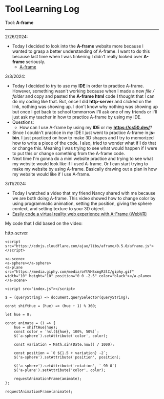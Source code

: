 # Tool Learning Log

Tool: **A-frame**

---

2/26/2024:
* Today I decided to look into the **A-frame** website more because I wanted to grasp a better understanding of A-frame. I want to do this because last time when I was tinkering I didn't really looked over **A-frame** seriously.
  * [A-frame](https://aframe.io/docs/1.5.0/introduction/)

3/3/2024:
* Today I decided to try to use my **IDE** in order to practice A-frame. However, something wasn't working because when I made a new _file / folder_ and copy and pasted the **A-frame html** code I thought that I can do my coding like that. But, once I did **http-server** and clicked on the link, nothing was showing up. I don't know why nothing was showing up but once I get back to school tommorrow I'll ask one of my friends or I'll just ask my teacher in how to practice A-frame by using my IDE.
* Questions:
  * How can I use A-frame by using my **IDE** or my **https://cs50.dev/**?
* Since I couldn't practice in my IDE I just went to practice A-frame in **js-bin**. I just practiced on how to make 3D shapes and I try to memorized how to write a piece of the code. I also, tried to wonder what if I do that or change this. Meaning I was trying to see what would happen if I were to put this or change something from the A-frame code.
* Next time I'm gonna do a mini website practice and trying to see what my website would look like if I used A-frame. Or I can start trying to make my website by using A-frame. Basically drawing out a plan in how my website would like if I use A-frame. 

3/11/2024:
* Today I watched a video that my friend Nancy shared with me because we are both doing A-frame. This video showed how to change color by using programmatic animation, setting the position, giving the sphere context, and setting texture to your 3D object. 
* [Easily code a virtual reality web experience with A-Frame (WebVR)](https://www.youtube.com/watch?v=jhEfT9YjLcU&t=576s)

My code that I did based on the video:

[http-server](https://shiny-spoon-pjrvrvrrww6gfxpv-8080.app.github.dev/index.html)
```
<script
src="https://cdnjs.cloudflare.com/ajax/libs/aframe/0.5.0/aframe.js">
</script>

<a-scene>
<a-sphere></a-sphere>
<a-plane
src="https://media.giphy.com/media/oYtVHSxngR3lC/giphy.gif"
width="10" height="10" position="0 0 -2.5" color="black"></a-plane>
</a-scene>

<script src="index.js"></script>

$ = (queryString) => document.querySelector(queryString);

const shiftHue = (hue) => (hue + 1) % 360;

let hue = 0;

const animate = () => {
    hue = shiftHue(hue);
    const color = `hsl(${hue}, 100%, 50%)`;
    $(`a-sphere`).setAttribute('color', color);

    const variation = Math.sin(Date.now() / 1000);

    const position = `0 ${1.5 + variation} -2`;
    $('a-sphere').setAttribute('position', position);

    $('a-sphere').setAttribute('rotation', `-90 0`)
    $('a-plane').setAttribute('color', color);

    requestAnimationFrame(animate);
};

requestAnimationFrame(animate);
```



<!-- 
* Links you used today (websites, videos, etc)
* Things you tried, progress you made, etc
* Challenges, a-ha moments, etc
* Questions you still have
* What you're going to try next
-->
